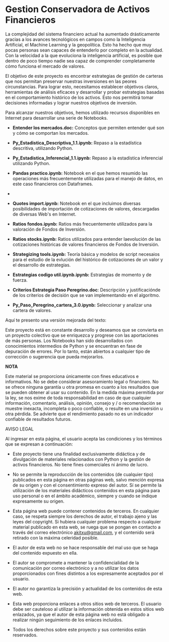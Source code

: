 # Gestion Conservadora de Activos Financieros

La complejidad del sistema financiero actual ha aumentado drásticamente gracias a los avances tecnológicos en campos como la Inteligencia Artificial, el Machine Learning y la geopolítica. Esto ha hecho que muy pocas personas sean capaces de entenderlo por completo en la actualidad. Con la velocidad a la que evoluciona la inteligencia artificial, es posible que dentro de poco tiempo nadie sea capaz de comprender completamente cómo funciona el mercado de valores.

El objetivo de este proyecto es encontrar estrategias de gestión de carteras que nos permitan preservar nuestras inversiones en las peores circunstancias. Para lograr esto, necesitamos establecer objetivos claros, herramientas de análisis eficaces y desarrollar y probar estrategias basadas en el comportamiento histórico de los activos. Esto nos permitirá tomar decisiones informadas y lograr nuestros objetivos de inversión.

Para alcanzar nuestros objetivos, hemos utilizado recursos disponibles en Internet para desarrollar una serie de Notebooks.

* **Entender los mercados.doc:** Conceptos que permiten entender qué son y cómo se comportan los mercados.

* **Py_Estadistica_Descriptiva_1.1.ipynb:** Repaso a la estadística descritiva, utilizando Python.

* **Py_Estadistica_Inferencial_1.1.ipynb:** Repaso a la estadística inferencial utilizando Python.

* **Pandas practico.ipynb:** Notebook en el que hemos resumido las operaciones más frecuentemente utilizadas para el manejo de datos, en este caso financieros con Dataframes.
* 
* **Quotes import.ipynb:** Notebook en el que incluimos diversas posibilidades de importación de cotizaciones de valores, descargadas de diversas Web's en Internet. 

* **Ratios fondos.ipynb:** Ratios más frecuentemente utilizados para la valoración de Fondos de Inversión.

* **Ratios stocks.ipynb:** Ratios utilizados para entender laevolución de las cotizaciones históricas de valores financieros de Fondos de Inversión.

* **Strategizing tools.ipynb:** Teoría básica y modelos de script necesaios para el estudio de la evlución del histórico de cotizaciones de un valor y el desarrollo de estrategias. 
 
* **Estrategias codigo util.ipynb.ipynb:** Estrategias de momento y de fuerza.

* **Criterios Estrategia Paso Peregrino.doc**: Descripción y justificaciónde de los criterios de decisión que se van implementando en el algoritmo.

* **Py_Paso_Peregrino_cartera_3.0.ipynb:** Seleccionar y analizar una cartera de valores.

Aquí te presento una versión mejorada del texto:

Este proyecto está en constante desarrollo y deseamos que se convierta en un proyecto colectivo que se enriquezca y progrese con las aportaciones de más personas. Los Notebooks han sido desarrollados con conocimientos intermedios de Python y se encuentran en fase de depuración de errores. Por lo tanto, están abiertos a cualquier tipo de corrección o sugerencia que pueda mejorarlos.

**NOTA**

Este material se proporciona únicamente con fines educativos e informativos. No se debe considerar asesoramiento legal o financiero. No se ofrece ninguna garantía u otra promesa en cuanto a los resultados que se pueden obtener al usar su contenido. En la medida máxima permitida por la ley, se nos exime de toda responsabilidad en caso de que cualquier información, comentario, análisis, opinión, consejo y / o recomendación se muestre inexacta, incompleta o poco confiable, o resulte en una inversión u otra pérdida. Se advierte que el rendimiento pasado no es un indicador confiable de resultados futuros.

AVISO LEGAL

Al ingresar en esta página, el usuario acepta las condiciones y los términos que se expresan a continuación:

* Este proyecto tiene una finalidad exclusivamente didáctica y de divulgación de materiales relacionados con Python y la gestión de activos financieros. No tiene fines comerciales ni ánimo de lucro.

* No se permite la reproducción de los contenidos (de cualquier tipo) publicados en esta página en otras páginas web, salvo mención expresa de su origen y con el consentimiento expreso del autor. Sí se permite la utilización de los materiales didácticos contenidos en esta página para uso personal o en el ámbito académico, siempre y cuando se indique expresamente su origen.

* Esta página web puede contener contenidos de terceros. En cualquier caso, se respeta siempre los derechos de autor, el trabajo ajeno y las leyes del copyright. Si hubiera cualquier problema respecto a cualquier material publicado en esta web, se ruega que se pongan en contacto a través del correo electrónico akitxu@gmail.com, y el contenido será retirado con la máxima celeridad posible.

* El autor de esta web no se hace responsable del mal uso que se haga del contenido expuesto en ella.

* El autor se compromete a mantener la confidencialidad de la comunicación por correo electrónico y a no utilizar los datos proporcionados con fines distintos a los expresamente aceptados por el usuario.

* El autor no garantiza la precisión y actualidad de los contenidos de esta web.

* Esta web proporciona enlaces a otros sitios web de terceros. El usuario debe ser cauteloso al utilizar la información obtenida en estos sitios web enlazados, ya que el autor de esta página web no está obligado a realizar ningún seguimiento de los enlaces incluidos.

* Todos los derechos sobre este proyecto y sus contenidos están reservados.

